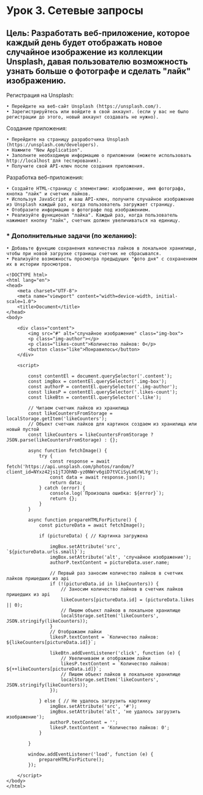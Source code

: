 # Урок 3. Сетевые запросы
## Цель: Разработать веб-приложение, которое каждый день будет отображать новое случайное изображение из коллекции Unsplash, давая пользователю возможность узнать больше о фотографе и сделать "лайк" изображению.

Регистрация на Unsplash:

    • Перейдите на веб-сайт Unsplash (https://unsplash.com/).
    • Зарегистрируйтесь или войдите в свой аккаунт. (если у вас не было регистрации до этого, новый аккаунт создавать не нужно).

Создание приложения:

    • Перейдите на страницу разработчика Unsplash (https://unsplash.com/developers).
    • Нажмите "New Application".
    • Заполните необходимую информацию о приложении (можете использовать http://localhost для тестирования).
    • Получите свой API-ключ после создания приложения.

Разработка веб-приложения:

    • Создайте HTML-страницу с элементами: изображение, имя фотографа, кнопка "лайк" и счетчик лайков.
    • Используя JavaScript и ваш API-ключ, получите случайное изображение из Unsplash каждый раз, когда пользователь загружает страницу.
    • Отобразите информацию о фотографе под изображением.
    • Реализуйте функционал "лайка". Каждый раз, когда пользователь нажимает кнопку "лайк", счетчик должен увеличиваться на единицу.

### * Дополнительные задачи (по желанию):

    • Добавьте функцию сохранения количества лайков в локальное хранилище, чтобы при новой загрузке страницы счетчик не сбрасывался.
    • Реализуйте возможность просмотра предыдущих "фото дня" с сохранением их в истории просмотров.

```
<!DOCTYPE html>
<html lang="en">
<head>
    <meta charset="UTF-8">
    <meta name="viewport" content="width=device-width, initial-scale=1.0">
    <title>Document</title>
</head>
<body>

    <div class="content">
        <img src="#" alt="случайное изображение" class="img-box">
        <p class="img-author"></p>
        <p class="likes-count">Количество лайков: 0</p>
        <button class="like">Понравилось</button>
    </div>

    <script>

        const contentEl = document.querySelector('.content');
        const imgBox = contentEl.querySelector('.img-box');
        const authorP = contentEl.querySelector('.img-author');
        const likesP = contentEl.querySelector('.likes-count');
        const likeBtn = contentEl.querySelector('.like');

        // Читаем счетчик лайков из хранилища
        const likeCountersFromStorage = localStorage.getItem('likeCounters');
        // Объект счетчик лайков для картинок создаем из хранилища или новый пустой
        const likeCounters = likeCountersFromStorage ? JSON.parse(likeCountersFromStorage) : {};

        async function fetchImage() {
            try {
                const response = await fetch('https://api.unsplash.com/photos/random/?client_id=NYxz42js1jTJOhND-yz0NWrv6giD7tVCiSyLmErWLYg');
                const data = await response.json();
                return data;
            } catch (error) {
                console.log(`Произошла ошибка: ${error}`);
                return {};
            }
        }

        async function prepareHTMLForPicture() {
            const pictureData = await fetchImage();

            if (pictureData) { // Картинка загружена

                imgBox.setAttribute('src', `${pictureData.urls.small}`);
                imgBox.setAttribute('alt', 'случайное изображение');
                authorP.textContent = pictureData.user.name;

                // Первый раз заносим количество лайков в счетчик лайков пришедших из api
                if (!(pictureData.id in likeCounters)) {
                    // Заносим количество лайков в счетчик лайков пришедших из api
                    likeCounters[pictureData.id] = (pictureData.likes || 0);
                    // Пишем объект лайков в локальное хранилище
                    localStorage.setItem('likeCounters', JSON.stringify(likeCounters));
                }
                // Отображаем лайки
                likesP.textContent = `Количество лайков: ${likeCounters[pictureData.id]}`;

                likeBtn.addEventListener('click', function (e) {
                    // Увеличиваем и отображаем лайки
                    likesP.textContent = `Количество лайков: ${++likeCounters[pictureData.id]}`;
                    // Пишем объект лайков в локальное хранилище
                    localStorage.setItem('likeCounters', JSON.stringify(likeCounters));
                });

            } else { // Не удалось загрузить картинку
                imgBox.setAttribute('src', '#');
                imgBox.setAttribute('alt', 'не удалось загрузить изображение');
                authorP.textContent = '';
                likesP.textContent = 'Количество лайков: 0';
            }

        }

        window.addEventListener('load', function (e) {
            prepareHTMLForPicture();
        });

    </script>
</body>
</html>
```
